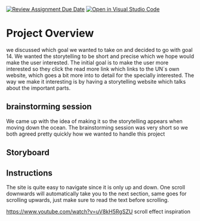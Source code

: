 [![Review Assignment Due Date](https://classroom.github.com/assets/deadline-readme-button-24ddc0f5d75046c5622901739e7c5dd533143b0c8e959d652212380cedb1ea36.svg)](https://classroom.github.com/a/IJi-El-s)
[![Open in Visual Studio Code](https://classroom.github.com/assets/open-in-vscode-718a45dd9cf7e7f842a935f5ebbe5719a5e09af4491e668f4dbf3b35d5cca122.svg)](https://classroom.github.com/online_ide?assignment_repo_id=14954787&assignment_repo_type=AssignmentRepo)

# Project Overview

we discussed which goal we wanted to take on and decided to go with goal 14. We wanted the storytelling to be short and precise which we hope would make the user interested. The initial goal is to make the user more interested so they click the read more link which links to the UN´s own website, which goes a bit more into to detail for the specially interested. The way we make it interesting is by having a storytelling website which talks about the important parts.

## brainstorming session

We came up with the idea of making it so the storytelling appears when moving down the ocean. The brainstorming session was very short so we both agreed pretty quickly how we wanted to handle this project

## Storyboard



## Instructions

The site is quite easy to navigate since it is only up and down. One scroll downwards will automatically take you to the next section, same goes for scrolling upwards, just make sure to read the text before scrolling.



https://www.youtube.com/watch?v=uV8kH5RgSZU scroll effect inspiration
